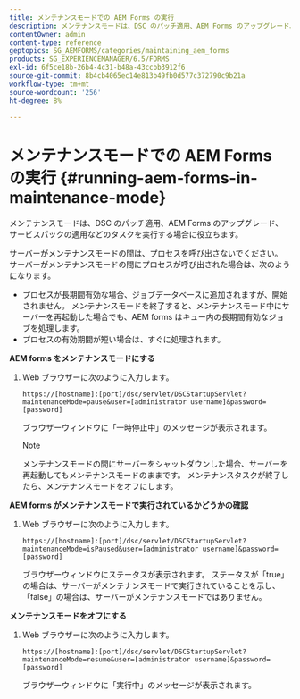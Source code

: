 ```yaml
---
title: メンテナンスモードでの AEM Forms の実行
description: メンテナンスモードは、DSC のパッチ適用、AEM Forms のアップグレード、サービスパックの適用などのタスクを実行する場合に役立ちます。 メンテナンスモードでのAEM forms の実行に関する詳細
contentOwner: admin
content-type: reference
geptopics: SG_AEMFORMS/categories/maintaining_aem_forms
products: SG_EXPERIENCEMANAGER/6.5/FORMS
exl-id: 6f5ce18b-26b4-4c31-b48a-43ccbb3912f6
source-git-commit: 8b4cb4065ec14e813b49fb0d577c372790c9b21a
workflow-type: tm+mt
source-wordcount: '256'
ht-degree: 8%

---
```


# メンテナンスモードでの AEM Forms の実行 {#running-aem-forms-in-maintenance-mode}

メンテナンスモードは、DSC のパッチ適用、AEM Forms のアップグレード、サービスパックの適用などのタスクを実行する場合に役立ちます。

サーバーがメンテナンスモードの間は、プロセスを呼び出さないでください。 サーバーがメンテナンスモードの間にプロセスが呼び出された場合は、次のようになります。

* プロセスが長期間有効な場合、ジョブデータベースに追加されますが、開始されません。 メンテナンスモードを終了すると、メンテナンスモード中にサーバーを再起動した場合でも、AEM forms はキュー内の長期間有効なジョブを処理します。
* プロセスの有効期間が短い場合は、すぐに処理されます。

**AEM forms をメンテナンスモードにする**

1. Web ブラウザーに次のように入力します。

   `https://[hostname]:[port]/dsc/servlet/DSCStartupServlet?maintenanceMode=pause&user=[administrator username]&password=[password]`

   ブラウザーウィンドウに「一時停止中」のメッセージが表示されます。

   >[!NOTE]
   >
   >メンテナンスモードの間にサーバーをシャットダウンした場合、サーバーを再起動してもメンテナンスモードのままです。 メンテナンスタスクが終了したら、メンテナンスモードをオフにします。

**AEM forms がメンテナンスモードで実行されているかどうかの確認**

1. Web ブラウザーに次のように入力します。

   `https://[hostname]:[port]/dsc/servlet/DSCStartupServlet?maintenanceMode=isPaused&user=[administrator username]&password=[password]`

   ブラウザーウィンドウにステータスが表示されます。 ステータスが「true」の場合は、サーバーがメンテナンスモードで実行されていることを示し、「false」の場合は、サーバーがメンテナンスモードではありません。

**メンテナンスモードをオフにする**

1. Web ブラウザーに次のように入力します。

   `https://[hostname]:[port]/dsc/servlet/DSCStartupServlet?maintenanceMode=resume&user=[administrator username]&password=[password]`

   ブラウザーウィンドウに「実行中」のメッセージが表示されます。
